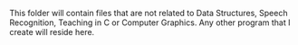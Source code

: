 This folder will contain files that are not related to Data Structures, Speech
Recognition, Teaching in C or Computer Graphics. Any other program that I create
will reside here.
